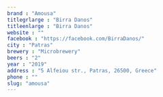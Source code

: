 ```yaml
---
brand : "Amousa"
titlegrlarge : "Birra Danos"
titleenlarge : "Birra Danos"
website : ""
facebook : "https://facebook.com/BirraDanos/"
city : "Patras"
brewery : "Microbrewery"
beers : "2"
year : "2019"
address : "5 Alfeiou str., Patras, 26500, Greece"
phone : ""
slug: "amousa"
---
```

